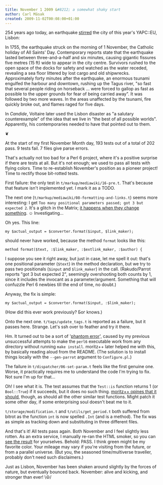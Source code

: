 ```yaml
---
title: November 1 2009 &#8212; a somewhat shaky start
author: Carl Mäsak
created: 2009-11-02T00:08:00+01:00
---
```

254 years ago today, an earthquake [stirred](http://en.wikipedia.org/wiki/1755_Lisbon_earthquake) the city of this year's YAPC::EU, Lisbon:

<div class='quote'><p>In 1755, the earthquake struck on the morning of 1 November, the Catholic holiday of All Saints' Day. Contemporary reports state that the earthquake lasted between three-and-a-half and six minutes, causing gigantic fissures five metres (15 ft) wide to appear in the city centre. Survivors rushed to the open space of the docks for safety and watched as the water receded, revealing a sea floor littered by lost cargo and old shipwrecks. Approximately forty minutes after the earthquake, an enormous tsunami engulfed the harbour and downtown, rushing up the Tagus river, "so fast that several people riding on horseback ... were forced to gallop as fast as possible to the upper grounds for fear of being carried away". It was followed by two more waves. In the areas unaffected by the tsunami, fire quickly broke out, and flames raged for five days.</p></div>

In *Candide*, Voltaire later used the Lisbon disaster as "a salutary counterexample" of the idea that we live in "the best of all possible worlds". Apparently, his contemporaries needed to have that pointed out to them.

<p class='separator'>&#10086;</p>

At the start of my first November Month day, 193 tests out of a total of 202 pass. 9 tests fail. 7 files give parse errors.

That's actually not too bad for a Perl 6 project, where it's a positive surprise if there are tests at all. But it's not enough; we used to pass all tests with flying colors. Time to re-establish November's position as a pioneer project! Time to rectify those bit-rotted tests.

First failure: the only test in `t/markup/mediawiki/16-pre.t`. That's because that feature isn't implemented yet. I mark it as a TODO.

The next one (`t/markup/mediawiki/08-formatting-and-links.t`) seems more interesting: I get `Too many positional parameters passed; got 3 but expected 2`. It's a glitch in the Matrix; [it happens when they change something](http://www.imdb.com/title/tt0133093/quotes). ☺ Investigating...

Oh yes. This line:

    my $actual_output = $converter.format($input, $link_maker);

should never have worked, because the method `format` looks like this:

    method format($text, :$link_maker, :$extlink_maker, :$author) {

I suppose you see it right away, but just in case, let me spell it out: that's one positional parameter (`$text`) in the method declaration, but we try to pass two positionals (`$input` and `$link_maker`) in the call. (Rakudo/Parrot reports "got 3 but expected 2", seemingly overshooting both counts by 1, since it includes the invocant as a parameter/argument. Something that will confuzzle Perl 6 newbies till the end of time, no doubt.)

Anyway, the fix is simple:

    my $actual_output = $converter.format($input, :$link_maker);

(How did this ever work previously? Бог knows.)

Onto the next one. `t/tags/update_tags.t` is reported as a failure, but it passes here. Strange. Let's ssh over to feather and try it there.

Hm. It turned out to be a sort of '[phantom error](http://blog.syracuse.com/entertainment/2007/09/cudia.jpg)', caused by my previous unsuccessful attempts to make the `perl6` executable work from any directory without running `make install`. moritz++ later helped me with this, by basically reading aloud from the README. (The solution is to install things locally with the `--gen-parrot` argument to `Configure.pl`.)

The failure in `t/dispatcher/06-set-param.t` feels like the first genuine one. Worse, it practically requires me to understand the code I'm trying to fix. Not sure I'm up for that...

Oh! I see what it is. The test assumes that the `Test::is` function returns 1 (or `Bool::True`) if it succeeds, but it does no such thing. [moritz++ opines that it should](http://irclog.perlgeek.de/perl6/2009-11-01#i_1673141), though, as should all the other similar test functions. Might patch it some other day, if some enterprising soul doesn't beat me to it.

`t/storage/modification.t` and `t/utils/get_period.t` both suffered from bitrot as the function `int` is now spelled `.Int` (and is a method). The fix was as simple as tracking down and substituting in three different files.

And that's it! All tests pass again. Both November and I feel slightly less rotten. As an extra service, I manually re-ran the HTML smoker, so you can [see the result](http://feather.perl6.nl/~masak/november-smoke.html) for yourselves. Behold: PASS. I think green might be my favorite color. Your mileage may vary if you're visiting from the future, or from a parallel universe. (But you, the seasoned time/multiverse traveller, probably don't need such disclaimers.)

Just as Lisbon, November has been shaken around slightly by the forces of nature, but eventually bounced back. November: alive and kicking, and stronger than ever! \☮/


